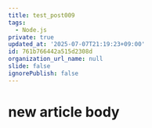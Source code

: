 ```yaml
---
title: test_post009
tags:
  - Node.js
private: true
updated_at: '2025-07-07T21:19:23+09:00'
id: 761b766442a515d2308d
organization_url_name: null
slide: false
ignorePublish: false
---
```

# new article body
